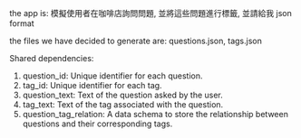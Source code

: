 the app is: 模擬使用者在咖啡店詢問問題, 並將這些問題進行標籤, 並請給我 json format

the files we have decided to generate are: questions.json, tags.json

Shared dependencies:
1. question_id: Unique identifier for each question.
2. tag_id: Unique identifier for each tag.
3. question_text: Text of the question asked by the user.
4. tag_text: Text of the tag associated with the question.
5. question_tag_relation: A data schema to store the relationship between questions and their corresponding tags.
